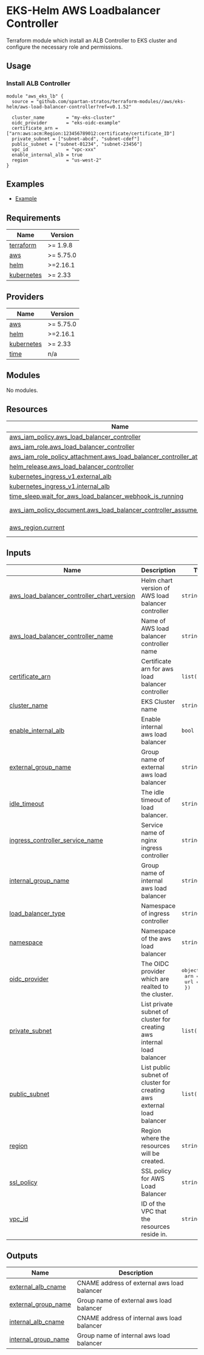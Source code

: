 # EKS-Helm AWS Loadbalancer Controller

Terraform module which install an ALB Controller to EKS cluster and configure the necessary role and permissions.

## Usage

### Install ALB Controller

```hcl
module "aws_eks_lb" {
  source = "github.com/spartan-stratos/terraform-modules//aws/eks-helm/aws-load-balancer-controller?ref=v0.1.52"

  cluster_name        = "my-eks-cluster"
  oidc_provider       = "eks-oidc-example"
  certificate_arn = ["arn:aws:acm:Region:123456789012:certificate/certificate_ID"]
  private_subnet = ["subnet-abcd", "subnet-cdef"]
  public_subnet = ["subnet-01234", "subnet-23456"]
  vpc_id              = "vpc-xxx"
  enable_internal_alb = true
  region              = "us-west-2"
}
```

## Examples

- [Example](./examples/)

<!-- BEGIN_TF_DOCS -->

## Requirements

| Name                                                                         | Version   |
|------------------------------------------------------------------------------|-----------|
| <a name="requirement_terraform"></a> [terraform](#requirement\_terraform)    | >= 1.9.8  |
| <a name="requirement_aws"></a> [aws](#requirement\_aws)                      | >= 5.75.0 |
| <a name="requirement_helm"></a> [helm](#requirement\_helm)                   | >=2.16.1  |
| <a name="requirement_kubernetes"></a> [kubernetes](#requirement\_kubernetes) | >= 2.33   |

## Providers

| Name                                                                   | Version   |
|------------------------------------------------------------------------|-----------|
| <a name="provider_aws"></a> [aws](#provider\_aws)                      | >= 5.75.0 |
| <a name="provider_helm"></a> [helm](#provider\_helm)                   | >=2.16.1  |
| <a name="provider_kubernetes"></a> [kubernetes](#provider\_kubernetes) | >= 2.33   |
| <a name="provider_time"></a> [time](#provider\_time)                   | n/a       |

## Modules

No modules.

## Resources

| Name                                                                                                                                                                          | Type        |
|-------------------------------------------------------------------------------------------------------------------------------------------------------------------------------|-------------|
| [aws_iam_policy.aws_load_balancer_controller](https://registry.terraform.io/providers/hashicorp/aws/latest/docs/resources/iam_policy)                                         | resource    |
| [aws_iam_role.aws_load_balancer_controller](https://registry.terraform.io/providers/hashicorp/aws/latest/docs/resources/iam_role)                                             | resource    |
| [aws_iam_role_policy_attachment.aws_load_balancer_controller_attach](https://registry.terraform.io/providers/hashicorp/aws/latest/docs/resources/iam_role_policy_attachment)  | resource    |
| [helm_release.aws_load_balancer_controller](https://registry.terraform.io/providers/hashicorp/helm/latest/docs/resources/release)                                             | resource    |
| [kubernetes_ingress_v1.external_alb](https://registry.terraform.io/providers/hashicorp/kubernetes/latest/docs/resources/ingress_v1)                                           | resource    |
| [kubernetes_ingress_v1.internal_alb](https://registry.terraform.io/providers/hashicorp/kubernetes/latest/docs/resources/ingress_v1)                                           | resource    |
| [time_sleep.wait_for_aws_load_balancer_webhook_is_running](https://registry.terraform.io/providers/hashicorp/time/latest/docs/resources/sleep)                                | resource    |
| [aws_iam_policy_document.aws_load_balancer_controller_assume_role_policy](https://registry.terraform.io/providers/hashicorp/aws/latest/docs/data-sources/iam_policy_document) | data source |
| [aws_region.current](https://registry.terraform.io/providers/hashicorp/aws/latest/docs/data-sources/region)                                                                   | data source |

## Inputs

| Name                                                                                                                                                                       | Description                                                            | Type                                                                   | Default                                 | Required |
|----------------------------------------------------------------------------------------------------------------------------------------------------------------------------|------------------------------------------------------------------------|------------------------------------------------------------------------|-----------------------------------------|:--------:|
| <a name="input_aws_load_balancer_controller_chart_version"></a> [aws\_load\_balancer\_controller\_chart\_version](#input\_aws\_load\_balancer\_controller\_chart\_version) | Helm chart version of AWS load balancer controller                     | `string`                                                               | `"1.9.2"`                               |    no    |
| <a name="input_aws_load_balancer_controller_name"></a> [aws\_load\_balancer\_controller\_name](#input\_aws\_load\_balancer\_controller\_name)                              | Name of AWS load balancer controller name                              | `string`                                                               | `"aws-load-balancer-controller"`        |    no    |
| <a name="input_certificate_arn"></a> [certificate\_arn](#input\_certificate\_arn)                                                                                          | Certificate arn for aws load balancer controller                       | `list(string)`                                                         | n/a                                     |   yes    |
| <a name="input_cluster_name"></a> [cluster\_name](#input\_cluster\_name)                                                                                                   | EKS Cluster name                                                       | `string`                                                               | n/a                                     |   yes    |
| <a name="input_enable_internal_alb"></a> [enable\_internal\_alb](#input\_enable\_internal\_alb)                                                                            | Enable internal aws load balancer                                      | `bool`                                                                 | `false`                                 |    no    |
| <a name="input_external_group_name"></a> [external\_group\_name](#input\_external\_group\_name)                                                                            | Group name of external aws load balancer                               | `string`                                                               | `"external"`                            |    no    |
| <a name="input_idle_timeout"></a> [idle\_timeout](#input\_idle\_timeout)                                                                                                   | The idle timeout of load balancer.                                     | `string`                                                               | `"60"`                                  |    no    |
| <a name="input_ingress_controller_service_name"></a> [ingress\_controller\_service\_name](#input\_ingress\_controller\_service\_name)                                      | Service name of nginx ingress controller                               | `string`                                                               | `"ingress-nginx-controller"`            |    no    |
| <a name="input_internal_group_name"></a> [internal\_group\_name](#input\_internal\_group\_name)                                                                            | Group name of internal aws load balancer                               | `string`                                                               | `"internal"`                            |    no    |
| <a name="input_load_balancer_type"></a> [load\_balancer\_type](#input\_load\_balancer\_type)                                                                               | Namespace of ingress controller                                        | `string`                                                               | `"alb"`                                 |    no    |
| <a name="input_namespace"></a> [namespace](#input\_namespace)                                                                                                              | Namespace of the aws load balancer                                     | `string`                                                               | `"kube-system"`                         |    no    |
| <a name="input_oidc_provider"></a> [oidc\_provider](#input\_oidc\_provider)                                                                                                | The OIDC provider which are realted to the cluster.                    | <pre>object({<br/>    arn = string<br/>    url = string<br/>  })</pre> | n/a                                     |   yes    |
| <a name="input_private_subnet"></a> [private\_subnet](#input\_private\_subnet)                                                                                             | List private subnet of cluster for creating aws internal load balancer | `list(string)`                                                         | n/a                                     |   yes    |
| <a name="input_public_subnet"></a> [public\_subnet](#input\_public\_subnet)                                                                                                | List public subnet of cluster for creating aws external load balancer  | `list(string)`                                                         | n/a                                     |   yes    |
| <a name="input_region"></a> [region](#input\_region)                                                                                                                       | Region where the resources will be created.                            | `string`                                                               | `null`                                  |    no    |
| <a name="input_ssl_policy"></a> [ssl\_policy](#input\_ssl\_policy)                                                                                                         | SSL policy for AWS Load Balancer                                       | `string`                                                               | `"ELBSecurityPolicy-TLS13-1-2-2021-06"` |    no    |
| <a name="input_vpc_id"></a> [vpc\_id](#input\_vpc\_id)                                                                                                                     | ID of the VPC that the resources reside in.                            | `string`                                                               | n/a                                     |   yes    |

## Outputs

| Name                                                                                              | Description                                 |
|---------------------------------------------------------------------------------------------------|---------------------------------------------|
| <a name="output_external_alb_cname"></a> [external\_alb\_cname](#output\_external\_alb\_cname)    | CNAME address of external aws load balancer |
| <a name="output_external_group_name"></a> [external\_group\_name](#output\_external\_group\_name) | Group name of external aws load balancer    |
| <a name="output_internal_alb_cname"></a> [internal\_alb\_cname](#output\_internal\_alb\_cname)    | CNAME address of internal aws load balancer |
| <a name="output_internal_group_name"></a> [internal\_group\_name](#output\_internal\_group\_name) | Group name of internal aws load balancer    |

<!-- END_TF_DOCS -->
